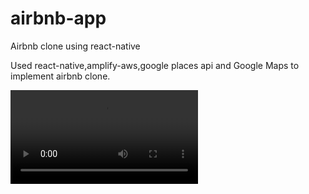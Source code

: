 # airbnb-app
Airbnb clone using react-native


Used react-native,amplify-aws,google places api and Google Maps to implement airbnb clone.


![Airbnb clone App](demo_airbnbapp.mp4)
